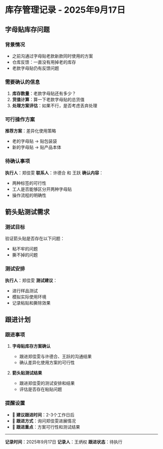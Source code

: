 # 库存管理记录 - 2025年9月17日

## 字母贴库存问题

### 背景情况
- 之前沟通过字母贴老款新款同时使用的方案
- 仓库反馈：一直没有用掉老的库存
- 老款字母贴仍有反馈问题

### 需要确认的信息
1. **库存数量**：老款字母贴还有多少？
2. **货值计算**：算一下老款字母贴的总货值
3. **处理方案评估**：如果不行，是否考虑丢弃处理

### 可行操作方案
**推荐方案**：差异化使用策略
- 老的字母贴 → 贴包装袋
- 新的字母贴 → 贴产品本体

### 待确认事项
**执行人**：郑佳雯
**联系人**：许德合 和 王跃
**确认内容**：
- 两种标签的可行性
- 工人是否能够区分开两种字母贴
- 操作流程的明确性

## 箭头贴测试需求

### 测试目标
验证箭头贴是否存在以下问题：
- 粘不牢的问题
- 撕不掉的问题

### 测试安排
**执行人**：郑佳雯
**测试建议**：
- 进行样品测试
- 模拟实际使用环境
- 记录粘贴和撕除效果

## 跟进计划

### 跟进事项
1. **字母贴库存方案确认**
   - 跟进郑佳雯与许德合、王跃的沟通结果
   - 确认差异化使用方案的可行性

2. **箭头贴测试结果**
   - 跟进郑佳雯的测试安排和结果
   - 评估是否存在粘贴问题

### 提醒设置
- 📅 **建议跟进时间**：2-3个工作日后
- 🔔 **跟进方式**：询问郑佳雯进展情况
- 📝 **跟进重点**：方案可行性和测试结果

---
**记录时间**：2025年9月17日
**记录人**：王炳权
**跟进状态**：待执行